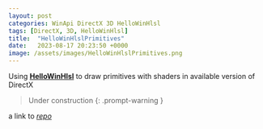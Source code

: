 ```yaml
---
layout: post
categories: WinApi DirectX 3D HelloWinHlsl
tags: [DirectX, 3D, HelloWinHlsl]
title:  "HelloWinHlslPrimitives"
date:   2023-08-17 20:23:50 +0000
image: /assets/images/HelloWinHlslPrimitives.png
---
```


Using [__HelloWinHlsl__](https://github.com/Alex0vSky/HelloWinHlsl/) to draw primitives with shaders in available version of DirectX

> Under construction
{: .prompt-warning }

a link to [*repo*](https://github.com/Alex0vSky/HelloWinHlslPrimitives/)
